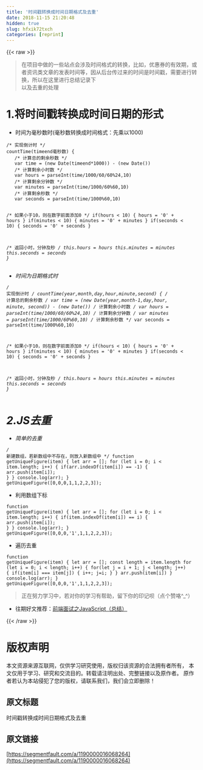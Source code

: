 ```yaml
---
title: '时间戳转换成时间日期格式及去重' 
date: 2018-11-15 21:20:48
hidden: true
slug: hfxik72txch
categories: [reprint]
---
```


{{< raw >}}
<blockquote>&#x5728;&#x9879;&#x76EE;&#x4E2D;&#x505A;&#x7684;&#x4E00;&#x4E9B;&#x7AD9;&#x70B9;&#x4F1A;&#x6D89;&#x53CA;&#x65F6;&#x95F4;&#x683C;&#x5F0F;&#x7684;&#x8F6C;&#x6362;&#xFF0C;&#x6BD4;&#x5982;&#xFF0C;&#x4F18;&#x60E0;&#x5238;&#x7684;&#x6709;&#x6548;&#x671F;&#xFF0C;&#x6216;&#x8005;&#x8D44;&#x8BAF;&#x7C7B;&#x6587;&#x7AE0;&#x7684;&#x53D1;&#x8868;&#x65F6;&#x95F4;&#x7B49;&#xFF0C;&#x56E0;&#x4ECE;&#x540E;&#x53F0;&#x4F20;&#x8FC7;&#x6765;&#x7684;&#x65F6;&#x95F4;&#x662F;&#x65F6;&#x95F4;&#x6233;&#xFF0C;&#x9700;&#x8981;&#x8FDB;&#x884C;&#x8F6C;&#x6362;&#xFF0C;&#x6240;&#x4EE5;&#x5728;&#x8FD9;&#x91CC;&#x8FDB;&#x884C;&#x603B;&#x7ED3;&#x8BB0;&#x5F55;&#x4E0B;<br>&#x4EE5;&#x53CA;&#x53BB;&#x91CD;&#x7684;&#x5904;&#x7406;</blockquote><h1>1.&#x5C06;&#x65F6;&#x95F4;&#x6233;&#x8F6C;&#x6362;&#x6210;&#x65F6;&#x95F4;&#x65E5;&#x671F;&#x7684;&#x5F62;&#x5F0F;</h1><ul><li>&#x65F6;&#x95F4;&#x4E3A;&#x6BEB;&#x79D2;&#x6570;&#x65F6;(&#x6BEB;&#x79D2;&#x6570;&#x8F6C;&#x6362;&#x6210;&#x65F6;&#x95F4;&#x683C;&#x5F0F;&#xFF1A;&#x5148;&#x4E58;&#x4EE5;1000)</li></ul><pre><code>/* &#x5B9E;&#x73B0;&#x5012;&#x8BA1;&#x65F6; */
countTime(timeend&#x6BEB;&#x79D2;&#x6570;) {
   /* &#x8BA1;&#x7B97;&#x603B;&#x7684;&#x5269;&#x4F59;&#x79D2;&#x6570; */
   var time = (new Date(timeend*1000)) - (new Date())
   /* &#x8BA1;&#x7B97;&#x5269;&#x4F59;&#x5C0F;&#x65F6;&#x6570; */
   var hours = parseInt(time/1000/60/60%24,10)
   /* &#x8BA1;&#x7B97;&#x5269;&#x4F59;&#x5206;&#x949F;&#x6570; */
   var minutes = parseInt(time/1000/60%60,10)
   /* &#x8BA1;&#x7B97;&#x5269;&#x4F59;&#x79D2;&#x6570; */
   var seconds = parseInt(time/1000%60,10)

   /* &#x5982;&#x679C;&#x5C0F;&#x4E8E;10&#xFF0C;&#x5219;&#x5728;&#x6570;&#x5B57;&#x524D;&#x9762;&#x6DFB;&#x52A0;0 */
   if(hours &lt; 10) {
       hours = &apos;0&apos; + hours
   }
   if(minutes &lt; 10) {
       minutes = &apos;0&apos; + minutes
   }
   if(seconds &lt; 10) {
       seconds = &apos;0&apos; + seconds
   }

   /* &#x8FD4;&#x56DE;&#x5C0F;&#x65F6;&#xFF0C;&#x5206;&#x949F;&#x53CA;&#x79D2; */
   this.hours = hours
   this.minutes = minutes
   this.seconds = seconds
}</code></pre><ul><li>&#x65F6;&#x95F4;&#x4E3A;&#x65E5;&#x671F;&#x683C;&#x5F0F;&#x65F6;</li></ul><pre><code>/* &#x5B9E;&#x73B0;&#x5012;&#x8BA1;&#x65F6; */
countTime(year,month,day,hour,minute,second) {
   /* &#x8BA1;&#x7B97;&#x603B;&#x7684;&#x5269;&#x4F59;&#x79D2;&#x6570; */
   var time = (new Date(year,month-1,day,hour, minute, second)) - (new Date())
   /* &#x8BA1;&#x7B97;&#x5269;&#x4F59;&#x5C0F;&#x65F6;&#x6570; */
   var hours = parseInt(time/1000/60/60%24,10)
   /* &#x8BA1;&#x7B97;&#x5269;&#x4F59;&#x5206;&#x949F;&#x6570; */
   var minutes = parseInt(time/1000/60%60,10)
   /* &#x8BA1;&#x7B97;&#x5269;&#x4F59;&#x79D2;&#x6570; */
   var seconds = parseInt(time/1000%60,10)

   /* &#x5982;&#x679C;&#x5C0F;&#x4E8E;10&#xFF0C;&#x5219;&#x5728;&#x6570;&#x5B57;&#x524D;&#x9762;&#x6DFB;&#x52A0;0 */
   if(hours &lt; 10) {
       hours = &apos;0&apos; + hours
   }
   if(minutes &lt; 10) {
       minutes = &apos;0&apos; + minutes
   }
   if(seconds &lt; 10) {
       seconds = &apos;0&apos; + seconds
   }

   /* &#x8FD4;&#x56DE;&#x5C0F;&#x65F6;&#xFF0C;&#x5206;&#x949F;&#x53CA;&#x79D2; */
   this.hours = hours
   this.minutes = minutes
   this.seconds = seconds
}</code></pre><h1>2.JS&#x53BB;&#x91CD;</h1><ul><li>&#x7B80;&#x5355;&#x7684;&#x53BB;&#x91CD;</li></ul><pre><code>/* &#x65B0;&#x5EFA;&#x6570;&#x7EC4;&#xFF0C;&#x82E5;&#x65B0;&#x6570;&#x7EC4;&#x4E2D;&#x4E0D;&#x5B58;&#x5728;&#xFF0C;&#x5219;&#x653E;&#x5165;&#x65B0;&#x6570;&#x7EC4;&#x4E2D; */
function getUniqueFigure(item) {
  let arr = [];
  for (let i = 0; i &lt; item.length; i++) {
    if(arr.indexOf(item[i]) == -1) {
      arr.push(item[i]);
    }
  }
  console.log(arr);
}
getUniqueFigure([0,0,0,1,1,2,2,3]);</code></pre><ul><li>&#x5229;&#x7528;&#x6570;&#x7EC4;&#x4E0B;&#x6807;</li></ul><pre><code>function getUniqueFigure(item) {
  let arr = [];
  for (let i = 0; i &lt; item.length; i++) {
    if(item.indexOf(item[i]) == i) {
      arr.push(item[i]);
    }
  }
  console.log(arr);
}
getUniqueFigure([0,0,0,&apos;1&apos;,1,1,2,2,3]);</code></pre><ul><li>&#x904D;&#x5386;&#x53BB;&#x91CD;</li></ul><pre><code>function getUniqueFigure(item) {
  let arr = [];
  const length = item.length
  for (let i = 0; i &lt; length; i++) {
    for(let j = i + 1; j &lt; length; j++) {
      if(item[i] === item[j]) {
          i++;
          j=i;
      }
    }
    arr.push(item[i])
  }
  console.log(arr);
}
getUniqueFigure([0,0,0,&apos;1&apos;,1,1,2,2,3]);</code></pre><blockquote>&#x6B63;&#x5728;&#x52AA;&#x529B;&#x5B66;&#x4E60;&#x4E2D;&#xFF0C;&#x82E5;&#x5BF9;&#x4F60;&#x7684;&#x5B66;&#x4E60;&#x6709;&#x5E2E;&#x52A9;&#xFF0C;&#x7559;&#x4E0B;&#x4F60;&#x7684;&#x5370;&#x8BB0;&#x5457;&#xFF08;&#x70B9;&#x4E2A;&#x8D5E;&#x54AF;^_^&#xFF09;</blockquote><ul><li>&#x5F80;&#x671F;&#x597D;&#x6587;&#x63A8;&#x8350;&#xFF1A;<a href="https://segmentfault.com/a/1190000015294769">&#x524D;&#x7AEF;&#x9762;&#x8BD5;&#x4E4B;JavaScript&#xFF08;&#x603B;&#x7ED3;&#xFF09;</a></li></ul>
{{< /raw >}}

# 版权声明
本文资源来源互联网，仅供学习研究使用，版权归该资源的合法拥有者所有，
本文仅用于学习、研究和交流目的。转载请注明出处、完整链接以及原作者。
原作者若认为本站侵犯了您的版权，请联系我们，我们会立即删除！

## 原文标题
时间戳转换成时间日期格式及去重

## 原文链接
[https://segmentfault.com/a/1190000016068264](https://segmentfault.com/a/1190000016068264)

